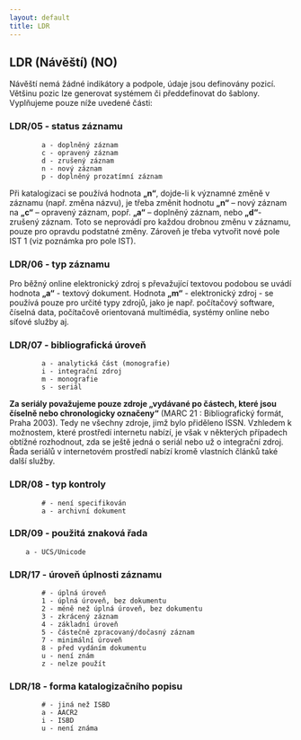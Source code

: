 ```yaml
---
layout: default
title: LDR
---
```


## LDR (Návěští) (NO)

Návěští nemá žádné indikátory a podpole, údaje jsou definovány pozicí. Většinu pozic lze
generovat systémem či předdefinovat do šablony. Vyplňujeme pouze níže uvedené části:

### LDR/05 - status záznamu

```
        a - doplněný záznam
        c - opravený záznam
        d - zrušený záznam
        n - nový záznam
        p - doplněný prozatímní záznam
```

Při katalogizaci se používá hodnota **„n“**, dojde-li k významné změně v záznamu (např. změna názvu), je třeba změnit hodnotu **„n“** – nový záznam na **„c“** – opravený záznam, popř. **„a“** – doplněný záznam, nebo **„d“**- zrušený záznam. Toto se neprovádí pro každou drobnou změnu v záznamu, pouze pro opravdu podstatné změny. Zároveň je třeba vytvořit nové pole IST 1 (viz poznámka pro pole IST).

### LDR/06 - typ záznamu

Pro běžný online elektronický zdroj s převažující textovou podobou se uvádí hodnota **„a“** - textový dokument. Hodnota **„m“** - elektronický zdroj - se používá pouze pro určité typy zdrojů, jako je např. počítačový software, číselná data, počítačově orientovaná multimédia, systémy online nebo síťové služby aj.

### LDR/07 - bibliografická úroveň

```
        a - analytická část (monografie)
        i - integrační zdroj
        m - monografie
        s - seriál
```    

**Za seriály považujeme pouze zdroje „vydávané po částech, které jsou číselně nebo chronologicky označeny“** (MARC 21 : Bibliografický formát, Praha 2003). Tedy ne všechny zdroje, jimž bylo přiděleno ISSN. Vzhledem k možnostem, které prostředí internetu nabízí, je však v některých případech obtížné rozhodnout, zda se ještě jedná o seriál nebo už o integrační zdroj. Řada seriálů v internetovém prostředí nabízí kromě vlastních článků také další služby.

### LDR/08 - typ kontroly

```
        # - není specifikován
        a - archivní dokument
```

### LDR/09 - použitá znaková řada
        a - UCS/Unicode

### LDR/17 - úroveň úplnosti záznamu

```
        # - úplná úroveň
        1 - úplná úroveň, bez dokumentu
        2 - méně než úplná úroveň, bez dokumentu
        3 - zkrácený záznam
        4 - základní úroveň
        5 - částečně zpracovaný/dočasný záznam
        7 - minimální úroveň
        8 - před vydáním dokumentu
        u - není znám
        z - nelze použít
```


### LDR/18 - forma katalogizačního popisu

```
        # - jiná než ISBD
        a - AACR2
        i - ISBD
        u - není známa
```
